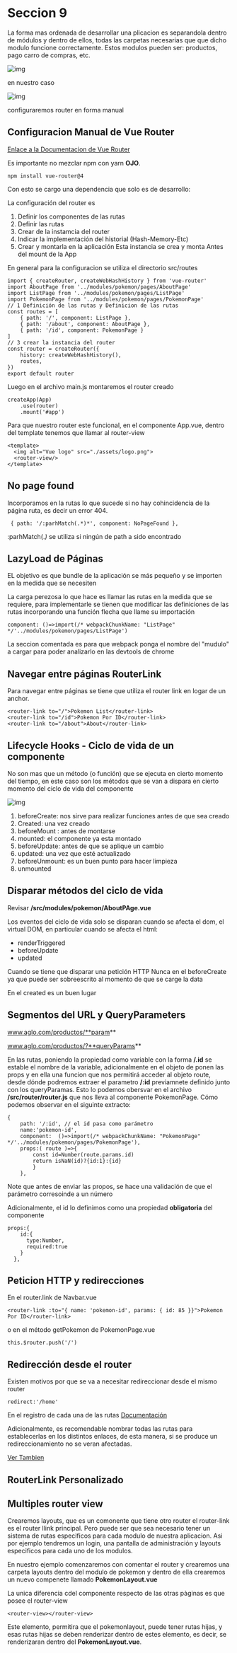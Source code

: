 # Seccion 9

La forma mas ordenada de desarrollar una plicacion es separandola dentro de módulos y dentro de ellos, todas las carpetas necesarias que que dicho modulo funcione correctamente. Estos modulos pueden ser:
productos,
pago
carro de compras, etc.

![img](z-material-cap/01.png)

en nuestro caso

![img](z-material-cap/02.png)

configuraremos router en forma manual
## Configuracion Manual de Vue Router

[Enlace a la Documentacion de Vue Router](https://next.router.vuejs.org/)

Es importante no mezclar npm con yarn **OJO**.

~~~
npm install vue-router@4
~~~
Con esto se cargo una dependencia que solo es de desarrollo:

La configuración del router es
1. Definir los componentes de las rutas
2. Definir las rutas
3. Crear de la instamcia del router
4. Indicar la implementación del historial (Hash-Memory-Etc)
5. Crear y montarla en la aplicación
    Esta instancia se crea y monta Antes del mount de la App

En general para la configuracion se utiliza el directorio src/routes

~~~
import { createRouter, createWebHashHistory } from 'vue-router'
import AboutPage from '../modules/pokemon/pages/AboutPage'
import ListPage from '../modules/pokemon/pages/ListPage'
import PokemonPage from '../modules/pokemon/pages/PokemonPage'
// 1 Definición de las rutas y Definicion de las rutas
const routes = [
    { path: '/', component: ListPage },
    { path: '/about', component: AboutPage },
    { path: '/id', component: PokemonPage }
]
// 3 crear la instancia del router
const router = createRouter({
    history: createWebHashHistory(),
    routes,
})
export default router
~~~

Luego en el archivo main.js montaremos el router creado

~~~
createApp(App)
    .use(router)    
    .mount('#app')
~~~
Para que nuestro router este funcional, en el componente App.vue, dentro del template tenemos que llamar al router-view
~~~
<template>
  <img alt="Vue logo" src="./assets/logo.png">
  <router-view/>
</template>
~~~

## No page found

Incorporamos en la rutas lo que sucede si no hay cohincidencia de la página ruta, es decir un error 404.
~~~
 { path: '/:parhMatch(.*)*', component: NoPageFound },
~~~
:parhMatch(.*)* se utiliza si ningún de path a sido encontrado

## LazyLoad de Páginas

EL objetivo es que bundle de la aplicación se más pequeño y se importen en la medida que se necesiten

La carga perezosa lo que hace es llamar las rutas en la medida que se requiere, para implementarle se tienen que modificar las definiciones de las rutas incorporando una función flecha que llame su importación

~~~
component: ()=>import(/* webpackChunkName: "ListPage" */'../modules/pokemon/pages/ListPage')
~~~

La seccion comentada es para que webpack ponga el nombre del "mudulo" a cargar para poder analizarlo en las devtools de chrome

## Navegar entre páginas RouterLink
Para navegar entre páginas se tiene que utiliza el router link en logar de un anchor.
~~~
<router-link to="/">Pokemon List</router-link>
<router-link to="/id">Pokemon Por ID</router-link>
<router-link to="/about">About</router-link>
~~~

## Lifecycle Hooks - Ciclo de vida de un componente

No son mas  que un método (o función) que se ejecuta en cierto momento del tiempo, en este caso son los métodos que se van a dispara en cierto momento del ciclo de vida del componente

![img](./z-material-cap/lifecycle.svg)

1. beforeCreate: nos sirve para realizar funciones antes de que sea creado
2. Created: una vez creado
3. beforeMount : antes de montarse
4. mounted: el componente ya esta montado
5. beforeUpdate: antes de que se aplique un cambio
6. updated: una vez que esté actualizado
7. beforeUnmount: es un buen punto para hacer limpieza
8. unmounted
   
## Disparar métodos del ciclo de vida
Revisar **/src/modules/pokemon/AboutPAge.vue**

Los eventos del ciclo de vida solo se disparan cuando se afecta el dom, el virtual DOM, en particular cuando se afecta el html:

- renderTriggered
- beforeUpdate
- updated
  
Cuando se tiene que disparar una petición HTTP
Nunca en el beforeCreate ya que puede ser sobreescrito al momento de que se carge la data

En el created es un buen lugar

## Segmentos del URL y QueryParameters

www.aglo.com/productos/**param**

www.aglo.com/productos/?**queryParams**

En las rutas, poniendo la propiedad como variable con la forma **/.id** se estable el nombre de la variable, adicionalmente en el objeto de ponen las props y en ella una funcion que nos permitirá acceder al objeto route, desde dónde podremos extraer el parametro **/:id** previamnete definido junto con los queryParamas.
Esto lo podemos obersvar en el archivo **/src/router/router.js** que nos lleva al componente PokemonPage. Cómo podemos observar en el siguinte extracto:
~~~
{ 
    path: '/:id', // el id pasa como parámetro
    name:'pokemon-id',
    component:  ()=>import(/* webpackChunkName: "PokemonPage" */'../modules/pokemon/pages/PokemonPage'),
    props:( route )=>{ 
        const id=Number(route.params.id)
        return isNaN(id)?{id:1}:{id}
        }
    },
~~~
Note que antes de enviar las propos, se hace una validación de que el parámetro corresoinde a un número

Adicionalmente, el id lo definimos como una propiedad **obligatoria** del componente
~~~
props:{
    id:{
      type:Number,
      required:true
    }
  },
~~~

## Peticion HTTP y redirecciones

En el router.link de Navbar.vue
~~~
<router-link :to="{ name: 'pokemon-id', params: { id: 85 }}">Pokemon Por ID</router-link>
~~~
o en el método getPokemon de PokemonPage.vue
~~~
this.$router.push('/')
~~~

## Redirección desde el router

Existen motivos por que se va a necesitar redireccionar desde el mismo router
~~~
redirect:'/home' 
~~~
En el registro de cada una de las rutas
[Documentación](https://next.router.vuejs.org/api/#routerecordraw)

Adicionalmente, es recomendable nombrar todas las rutas para establecerlas en los distintos enlaces, de esta manera, si se produce un redireccionamiento no se veran afectadas.

[Ver Tambien](https://next.router.vuejs.org/api/#to)

## RouterLink Personalizado

## Multiples router view

Crearemos layouts, que es un comonente que tiene otro router
el router-link es el router llink principal.
Pero puede ser que sea necesario tener un sistema de rutas especificos para cada modulo de nuestra aplicacion. Asi por ejemplo tendremos un login, una pantalla de administración y layouts especificos para cada uno de los modulos.

En nuestro ejemplo comenzaremos con comentar el router y crearemos una carpeta layouts dentro del modulo de pokemon y dentro de ella crearemos un nuevo compenete llamado **PokemonLayout.vue**

La unica diferencia cdel componente respecto de las otras pàginas es que posee el router-view
~~~
<router-view></router-view>
~~~
Este elemento, permitira que el pokemonlayout, puede tener rutas hijas, y esas rutas hijas se deben renderizar dentro de estes elemento, es decir, se renderizaran dentro del **PokemonLayout.vue**.




